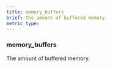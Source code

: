 ```yaml
---
title: memory_buffers
brief: The amount of buffered memory.
metric_type:
---
```

### memory_buffers

The amount of buffered memory.

